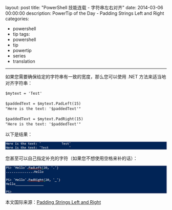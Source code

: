 layout: post
title: "PowerShell 技能连载 - 字符串左右对齐"
date: 2014-03-06 00:00:00
description: PowerTip of the Day - Padding Strings Left and Right
categories:
- powershell
- tip
tags:
- powershell
- tip
- powertip
- series
- translation
---
如果您需要确保给定的字符串有一致的宽度，那么您可以使用 .NET 方法来适当地对齐字符串：

    $mytext = 'Test'
    
    $paddedText = $mytext.PadLeft(15)
    "Here is the text: '$paddedText'"
    
    $paddedText = $mytext.PadRight(15)
    "Here is the text: '$paddedText'" 

以下是结果：

![](/img/2014-03-06-padding-strings-left-and-right-001.png)

您甚至可以自己指定补充的字符（如果您不想使用空格来补的话）：

![](/img/2014-03-06-padding-strings-left-and-right-002.png)

<!--more-->
本文国际来源：[Padding Strings Left and Right](http://community.idera.com/powershell/powertips/b/tips/posts/padding-strings-left-and-right)
